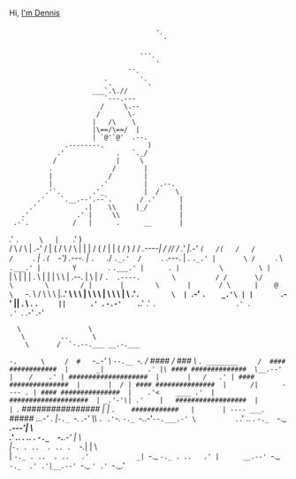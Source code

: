 Hi, <a href="https://www.linkedin.com/in/dennisrcao/">I'm Dennis</a></h1>

                                         .
                                          `.

                                     ...
                                        `.
                                  ..
                                    `.
                            `.        `.
                         ___`.\.//
                            `---.---
                           /     \.--
                          /       \-
                         |   /\    \
                         |\==/\==/  |
                         | `@'`@'  .--.
                  .--------.           )
                .'             .   `._/
               /               |     \
              .               /       |
              |              /        |
              |            .'         |   .--.
             .'`.        .'_          |  /    \
           .'    `.__.--'.--`.       / .'      |
         .'            .|    \\     |_/        |
       .'            .' |     \\               |
     .-`.           /   |      .      __       |
   .'    `.     \   |   `           .'  )      \
  /        \   / \  |            .-'   /       |
 (  /       \ /   \ |                 |        |
  \/         (     \/                 |        |
  (  /        )    /                 /   _.----|
   \/   //   /   .'                  |.-'       `
   (   /(   /   /                    /      `.   |
    `.(  `-')  .---.                |    `.   `._/
       `._.'  /     `.   .---.      |  .   `._.'
              |       \ /     `.     \  `.___.'
              |        Y        `.    `.___.'
              |      . |          \         \
              |       `|           \         |
              |        |       .    \        |
              |        |        \    \       |
            .--.       |         \           |
           /    `.  .----.        \          /
          /       \/      \        \        /
          |       |        \       |       /
           \      |    @    \   `-. \     /
            \      \         \     \|.__.'
             \      \         \     |
              \      \         \    |
               \      \         \   |
                \    .'`.        \  |
                 `.-'    `.    _.'\ |
                   |       `.-'    ||
              .     \     . `.     ||      .'
               `.    `-.-'    `.__.'     .'
                 `.                    .'
             .                       .'
              `.
                                           .-'
                                        .-'

      \                 \
       \         ..      \
        \       /  `-.--.___ __.-.___
`-.      \     /  #   `-._.-'    \   `--.__
   `-.        /  ####    /   ###  \        `.
________     /  #### ############  |       _|           .'
            |\ #### ##############  \__.--' |    /    .'
            | ####################  |       |   /   .'
            | #### ###############  |       |  /
            | #### ###############  |      /|      ----
          . | #### ###############  |    .'<    ____
        .'  | ####################  | _.'-'\|
      .'    |   ##################  |       |
             `.   ################  |       |
               `.    ############   |       | ----
              ___`.     #####     _..____.-'     .
             |`-._ `-._       _.-'    \\\         `.
          .'`-._  `-._ `-._.-'`--.___.-' \          `.
        .' .. . `-._  `-._        ___.---'|   \   \
      .' .. . .. .  `-._  `-.__.-'        |    \   \
     |`-. . ..  . .. .  `-._|             |     \   \
     |   `-._ . ..  . ..   .'            _|
      `-._   `-._ . ..   .' |      __.--'
          `-._   `-._  .' .'|__.--'
              `-._   `' .'
                  `-._.'
